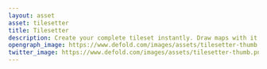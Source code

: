 ```yaml
---
layout: asset
asset: tilesetter
title: Tilesetter
description: Create your complete tileset instantly. Draw maps with it and export it all directly to Defold.
opengraph_image: https://www.defold.com/images/assets/tilesetter-thumb.png
twitter_image: https://www.defold.com/images/assets/tilesetter-thumb.png
---
```

